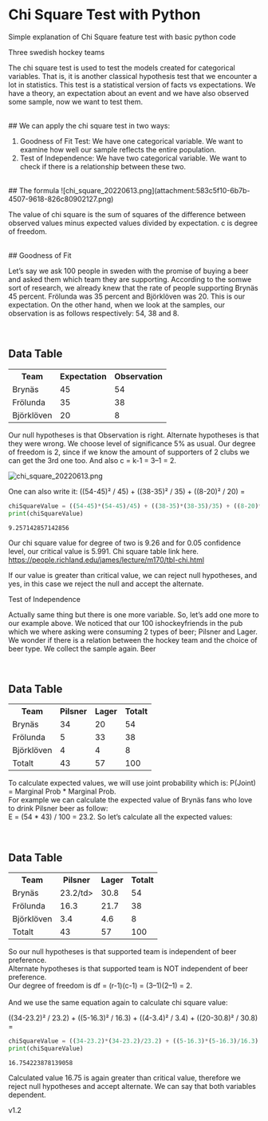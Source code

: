 # Chi Square Test with Python

Simple explanation of Chi Square feature test with basic python code

Three swedish hockey teams

The chi square test is used to test the models created for categorical variables. That is, it is another classical hypothesis test that we encounter a lot in statistics. This test is a statistical version of facts vs expectations. We have a theory, an expectation about an event and we have also observed some sample, now we want to test them.

<br>
## We can apply the chi square test in two ways:

1. Goodness of Fit Test: We have one categorical variable. We want to examine how well our sample reflects the entire population.
2. Test of Independence: We have two categorical variable. We want to check if there is a relationship between these two.

<br>
## The formula
![chi_square_20220613.png](attachment:583c5f10-6b7b-4507-9618-826c80902127.png)

The value of chi square is the sum of squares of the difference between observed values minus expected values divided by expectation. c is degree of freedom.

<br>
## Goodness of Fit

Let’s say we ask 100 people in sweden with the promise of buying a beer and asked them which team they are supporting. According to the somwe sort of research, we already knew that the rate of people supporting Brynäs 45 percent.  Frölunda was 35 percent and Björklöven was 20. This is our expectation. On the other hand, when we look at the samples, our observation is as follows respectively: 54, 38 and 8.

<br>
<h2>Data Table</h2>

<table>
  <tr>
    <th>Team</th>
    <th>Expectation</th>
    <th> Observation</th>
  </tr>
  <tr>
    <td>Brynäs</td>
    <td>45</td>
    <td>54</td>
  </tr>
  <tr>
    <td>Frölunda</td>
    <td>35</td>
    <td>38</td>
  </tr>
  <tr>
    <td>Björklöven</td>
    <td>20</td>
    <td>8</td>
  </tr>
  </table>

Our null hypotheses is that Observation is right. Alternate hypotheses is that they were wrong. We choose level of significance 5% as usual. 
Our degree of freedom is 2, since if we know the amount of supporters of 2 clubs we can get the 3rd one too. And also c = k-1 = 3–1 = 2.


![chi_square_20220613.png](attachment:55cecaf0-6c52-4699-b11b-0173ee3f7b9a.png)

One can also write it: ((54-45)² / 45) + ((38-35)² / 35) + ((8-20)² / 20) = 


```python
chiSquareValue = ((54-45)*(54-45)/45) + ((38-35)*(38-35)/35) + ((8-20)*(8-20)/20)
print(chiSquareValue)
```

    9.257142857142856


Our chi square value for degree of two is 9.26 and for 0.05 confidence level, our critical value is 5.991. Chi square table link here. 
https://people.richland.edu/james/lecture/m170/tbl-chi.html

If our value is greater than critical value, we can reject null hypotheses, and yes, in this case we reject the null and accept the alternate.

Test of Independence

Actually same thing but there is one more variable. So, let’s add one more to our example above. We noticed that our 100 ishockeyfriends in the pub which we where asking were consuming 2 types of beer; Pilsner and Lager. We wonder if there is a relation between the hockey team and the choice of beer type. We collect the sample again.
Beer

<br>
<h2>Data Table</h2>

<table>
  <tr>
    <th>Team</th>
    <th>Pilsner</th>
    <th>Lager</th>
      <th>Totalt</th>
  </tr>
  <tr>
    <td>Brynäs</td>
    <td>34</td>
    <td>20</td>
    <td>54</td>
  </tr>
  <tr>
    <td>Frölunda</td>
    <td>5</td>
    <td>33</td>
    <td>38</td>
  </tr>
  <tr>
    <td>Björklöven</td>
    <td>4</td>
    <td>4</td>
    <td>8</td>
  </tr>
    
  <tr>
    <td>Totalt</td>
    <td>43</td>
    <td>57</td>
    <td>100</td>
  </tr>
</table>

To calculate expected values, we will use joint probability which is: P(Joint) = Marginal Prob * Marginal Prob. 
<br>
For example we can calculate the expected value of Brynäs fans who love to drink Pilsner beer as follow:
<br>
E = (54 * 43) / 100 = 23.2. So let’s calculate all the expected values:

<br>
<h2>Data Table</h2>

<table>
  <tr>
    <th>Team</th>
    <th>Pilsner</th>
    <th>Lager</th>
      <th>Totalt</th>
  </tr>
  <tr>
    <td>Brynäs</td>
    <td>23.2/td>
    <td>30.8</td>
    <td>54</td>
  </tr>
  <tr>
    <td>Frölunda</td>
    <td>16.3</td>
    <td>21.7</td>
    <td>38</td>
  </tr>
  <tr>
    <td>Björklöven</td>
    <td>3.4</td>
    <td>4.6</td>
    <td>8</td>
  </tr>
    
  <tr>
    <td>Totalt</td>
    <td>43</td>
    <td>57</td>
    <td>100</td>
  </tr>
</table>

So our null hypotheses is that supported team is independent of beer preference. 
<br>Alternate hypotheses is that supported team is NOT independent of beer preference. 
<br>
Our degree of freedom is df = (r-1)(c-1) = (3–1)(2–1) = 2. 
<br>
<br>
And we use the same equation again to calculate chi square value:

((34-23.2)² / 23.2) + ((5-16.3)² / 16.3) + ((4-3.4)² / 3.4) + ((20-30.8)² / 30.8) = 


```python
chiSquareValue = ((34-23.2)*(34-23.2)/23.2) + ((5-16.3)*(5-16.3)/16.3) + ((4-3.4)*(4-3.4)/3.4) + ((20-30.8)*(20-30.8)/30.8)
print(chiSquareValue)
```

    16.754223878139058


Calculated value 16.75 is again greater than critical value, therefore we reject null hypotheses and accept alternate. We can say that both variables dependent.






v1.2
